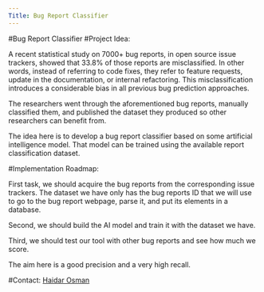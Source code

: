 ```yaml
---
Title: Bug Report Classifier
---
```

#Bug Report Classifier
#Project Idea:

A recent statistical study on 7000\+ bug reports, in open source issue trackers, showed that 33.8% of those reports are misclassified. In other words, instead of referring to code fixes, they refer  to feature requests, update in the documentation, or internal refactoring. This misclassification introduces a considerable bias in all previous bug prediction approaches.

The researchers went through the aforementioned bug reports, manually classified them, and published the dataset they produced so other researchers can benefit from.

The idea here is to develop a bug report classifier based on some artificial intelligence model. That model can be trained using the available report classification dataset.

#Implementation Roadmap:

First task, we should acquire the bug reports from the corresponding issue trackers. The dataset we have only has the bug reports ID that we will use to go to the bug report webpage, parse it, and put its elements in a database.

Second, we should build the AI model and train it with the dataset we have.

Third, we should test our tool with other bug reports and see how much we score.

The aim here is a good precision and a very high recall.

#Contact: 
[Haidar Osman](%base_url%/staff/Osman)
